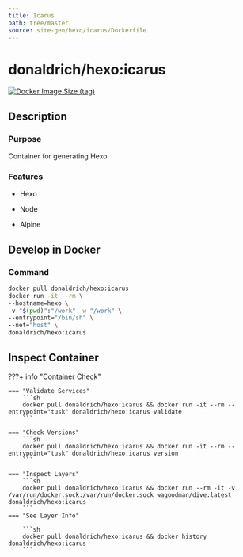 ```yaml
---
title: Icarus
path: tree/master
source: site-gen/hexo/icarus/Dockerfile
---
```


# donaldrich/hexo:icarus

[![Docker Image Size (tag)](https://img.shields.io/docker/image-size/donaldrich/hexo/icarus?color=blue&label=size&logo=docker&style=flat-square)](https://hub.docker.com/r/donaldrich/hexo/icarus)

## Description

### Purpose

Container for generating Hexo

### Features

- Hexo

- Node

- Alpine

## Develop in Docker

### Command

```sh
docker pull donaldrich/hexo:icarus
docker run -it --rm \
--hostname=hexo \
-v "$(pwd)":"/work" -w "/work" \
--entrypoint="/bin/sh" \
--net="host" \
donaldrich/hexo:icarus
```

## Inspect Container

???+ info "Container Check"

    === "Validate Services"
        ```sh
        docker pull donaldrich/hexo:icarus && docker run -it --rm --entrypoint="tusk" donaldrich/hexo:icarus validate
        ```

    === "Check Versions"
        ```sh
        docker pull donaldrich/hexo:icarus && docker run -it --rm --entrypoint="tusk" donaldrich/hexo:icarus version
        ```

    === "Inspect Layers"
        ```sh
        docker pull donaldrich/hexo:icarus && docker run --rm -it -v /var/run/docker.sock:/var/run/docker.sock wagoodman/dive:latest donaldrich/hexo:icarus
        ```
    === "See Layer Info"

        ```sh
        docker pull donaldrich/hexo:icarus && docker history donaldrich/hexo:icarus
        ```
